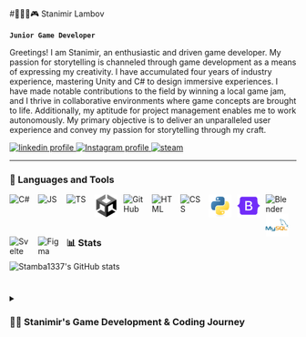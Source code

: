 #👨🏻‍💻🎮 Stanimir Lambov

**`Junior Game Developer`**

Greetings! I am Stanimir, an enthusiastic and driven game developer. My passion for storytelling is channeled through game development as a means of expressing my creativity. I have accumulated four years of industry experience, mastering Unity and C# to design immersive experiences. I have made notable contributions to the field by winning a local game jam, and I thrive in collaborative environments where game concepts are brought to life. Additionally, my aptitude for project management enables me to work autonomously. My primary objective is to deliver an unparalleled user experience and convey my passion for storytelling through my craft.

   <p align="left">
  <a href="https://www.linkedin.com/in/stanimir-lambov-39a23b19a/">
    <img alt="linkedin profile" title="Check Out My LinkedIn" src="https://img.shields.io/badge/LinkedIn-0077B5?style=for-the-badge&logo=linkedin&logoColor=white" />
  </a> 
  <a href="https://www.instagram.com/stanimir_lambov/">
    <img alt="Instagram profile" title="Instagram" src="https://img.shields.io/badge/Instagram-E4405F?style=for-the-badge&logo=instagram&logoColor=white" />
  </a> 
  <a href="https://steamcommunity.com/id/stan40/">
    <img alt="steam" title="Steam" src="https://img.shields.io/badge/Steam-000000?style=for-the-badge&logo=steam&logoColor=white" />
  </a>
</p>

---

### 🧰 Languages and Tools

<img align="left" alt="C#" width="40px" style="padding-right:10px;" src="https://cdn.jsdelivr.net/gh/devicons/devicon/icons/csharp/csharp-original.svg" />
<img align="left" alt="JS" width="40px" style="padding-right:10px;" src="https://cdn.jsdelivr.net/gh/devicons/devicon/icons/javascript/javascript-original.svg"/>
<img align="left" alt="TS" width="40px" style="padding-right:10px;" src="https://cdn.jsdelivr.net/gh/devicons/devicon/icons/typescript/typescript-original.svg" />
<img align="left" alt="UNITY" width="40px" style="padding-right:10px;" src="https://raw.githubusercontent.com/devicons/devicon/develop/icons/unity/unity-original.svg"/>
<img align="left" alt="GitHub" width="40px" style="padding-right:10px;" src="https://cdn.jsdelivr.net/gh/devicons/devicon/icons/github/github-original.svg" />
<img align="left" alt="HTML" width="40px" style="padding-right:10px;" src="https://cdn.jsdelivr.net/gh/devicons/devicon/icons/html5/html5-plain.svg" />
<img align="left" alt="CSS" width="40px" style="padding-right:10px;" src="https://cdn.jsdelivr.net/gh/devicons/devicon/icons/css3/css3-plain.svg" />
<img align="left" alt="Python" width="40px" style="padding-right:10px;" src="https://raw.githubusercontent.com/devicons/devicon/master/icons/python/python-original.svg" />
<img align="left" alt="Bootstrap" width="40px" style="padding-right:10px;" src="https://raw.githubusercontent.com/devicons/devicon/master/icons/bootstrap/bootstrap-plain.svg" />
<img align="left" alt="Blender" width="40px" style="padding-right:10px;" src="https://download.blender.org/branding/community/blender_community_badge_white.svg" />
<img align="left" alt="MySql" width="40px" style="padding-right:10px;" src="https://raw.githubusercontent.com/devicons/devicon/master/icons/mysql/mysql-original-wordmark.svg" />
<img align="left" alt="Svelte" width="40px" style="padding-right:10px;" src="https://cdn.jsdelivr.net/gh/devicons/devicon/icons/svelte/svelte-original.svg" />
<img align="left" alt="Figma" width="40px" style="padding-right:10px;" src="https://cdn.jsdelivr.net/gh/devicons/devicon/icons/figma/figma-original.svg" />

<br />

#

### 📊 Stats

![Stamba1337's GitHub stats](https://github-readme-stats.vercel.app/api?username=Stamba1337&show_icons=true&theme=gruvbox)

#

<details>
 <summary><h3>👨‍💻 Stanimir's Game Development & Coding Journey</h3></summary>
   Hey, it's Stanimir here. I've always been intrigued by the world of video games and the processes involved in creating them. Even though I didn't initially have much interest in programming, I decided to learn the basics of programming language C#. Afterward, I was fortunate enough to have the guidance of two amazing teachers who helped me re-learn the fundamentals and get more interested in game design.

With my classmate, I participated in a local game jam and we won. That was a turning point for me, as it gave me the inspiration and confidence to pursue a career in game development. Over the last six months, I have been collaborating with other scripters, sound designers, and artists to create captivating games. My experience has given me a strong foundation in Unity and C#, which allows me to work effectively with my team to bring our game concepts to life.

As a game developer, I'm passionate about creating immersive and engaging experiences for users. I'm always looking for new ways to push the boundaries of game design and to tell meaningful stories that resonate with players. My ultimate goal is to continue developing games that capture the hearts of players and leave a lasting impact.
